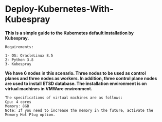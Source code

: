 # Deploy-Kubernetes-With-Kubespray
**This is a simple guide to the Kubernetes default installation by Kubespray.**
```
Requirements:

1- OS: OracleLinux 8.5
2- Python 3.8
3- Kubespray
```
**We have 6 nodes in this scenario. Three nodes to be used as control planes and three nodes as workers. In addition, three control plane nodes are used to install ETSD database. The installation environment is on virtual machines in VMWare environment.**
```
The specifications of virtual machines are as follows:
Cpu: 4 cores
Memory: 8GB
Note: If you need to increase the memory in the future, activate the Memory Hot Plug option.

